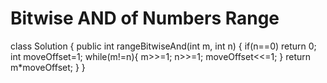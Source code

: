 # Bitwise AND of Numbers Range

class Solution {
    public int rangeBitwiseAnd(int m, int n) {
        if(n==0) return 0;
        int moveOffset=1;
        while(m!=n){
            m>>=1;
            n>>=1;
            moveOffset<<=1;
        }
        return m*moveOffset;
    }
}